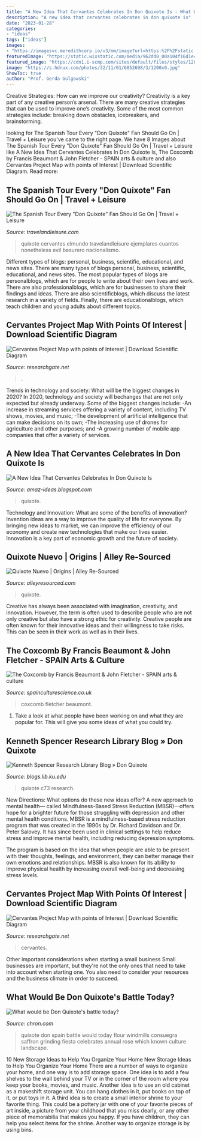 ```yaml
---
title: "A New Idea That Cervantes Celebrates In Don Quixote Is - What Would Be Don Quixote&#039;s Battle Today?"
description: "A new idea that cervantes celebrates in don quixote is"
date: "2023-01-28"
categories:
- "ideas"
tags: ["ideas"]
images:
- "https://imagesvc.meredithcorp.io/v3/mm/image?url=https:%2F%2Fstatic.onecms.io%2Fwp-content%2Fuploads%2Fsites%2F28%2F2016%2F04%2FCervantes-Aclala-de-Henares-QUIXOTE0416.jpg"
featuredImage: "https://static.wixstatic.com/media/962dd0_00a104f16d1e476daf2d692d23fc0e93~mv2.png/v1/fill/w_600,h_1081,al_c,usm_0.66_1.00_0.01/quixote and nuevo with text.png"
featured_image: "https://cdn1.i-scmp.com/sites/default/files/styles/1200x800/public/images/methode/2016/04/20/d9278c4c-06ba-11e6-99cd-3469e7fd8aa2_1280x720.JPG?itok=8jgYiAmw"
image: "https://s.hdnux.com/photos/32/11/01/6852698/3/1200x0.jpg"
ShowToc: true
author: "Prof. Gerda Gulgowski"
---
```



Creative Strategies: How can we improve our creativity?
Creativity is a key part of any creative person’s arsenal. There are many creative strategies that can be used to improve one’s creativity. Some of the most common strategies include: breaking down obstacles, icebreakers, and brainstorming.

	

		
looking for The Spanish Tour Every &quot;Don Quixote&quot; Fan Should Go On | Travel + Leisure you've came to the right page. We have 8 Images about The Spanish Tour Every &quot;Don Quixote&quot; Fan Should Go On | Travel + Leisure like A New Idea That Cervantes Celebrates In Don Quixote Is, The Coxcomb by Francis Beaumont &amp; John Fletcher - SPAIN arts &amp; culture and also Cervantes Project Map with points of Interest | Download Scientific Diagram. Read more:
		
    
## The Spanish Tour Every &quot;Don Quixote&quot; Fan Should Go On | Travel + Leisure

<img loading=lazy src="https://imagesvc.meredithcorp.io/v3/mm/image?url=https:%2F%2Fstatic.onecms.io%2Fwp-content%2Fuploads%2Fsites%2F28%2F2016%2F04%2FCervantes-Aclala-de-Henares-QUIXOTE0416.jpg" onerror="this.onerror=null;this.src='https://tse2.mm.bing.net/th?id=OIP.HABZXOYJt5L20oADfVtE1AHaEo&amp;pid=15.1';" alt="The Spanish Tour Every &quot;Don Quixote&quot; Fan Should Go On | Travel + Leisure">

_Source: travelandleisure.com_

>quixote cervantes elmundo travelandleisure ejemplares cuantos nonetheless evil basurero nacionalismo. 

	

Different types of blogs: personal, business, scientific, educational, and news sites.
There are many types of blogs personal, business, scientific, educational, and news sites. The most popular types of blogs are personalblogs, which are for people to write about their own lives and work. There are also professionalblogs, which are for businesses to share their findings and ideas. There are also scientificblogs, which discuss the latest research in a variety of fields. Finally, there are educationalblogs, which teach children and young adults about different topics.

    
## Cervantes Project Map With Points Of Interest | Download Scientific Diagram

<img loading=lazy src="https://www.researchgate.net/profile/Eduardo_Urbina/publication/228954595/figure/download/fig2/AS:300686152617986@1448700573775/Cervantes-Project-Map-with-points-of-Interest.png" onerror="this.onerror=null;this.src='https://tse2.mm.bing.net/th?id=OIP.I1AUVyP6dSxHEz9gE_WJHQHaD5&amp;pid=15.1';" alt="Cervantes Project Map with points of Interest | Download Scientific Diagram">

_Source: researchgate.net_

>. 

	

Trends in technology and society: What will be the biggest changes in 2020?
In 2020, technology and society will bechanges that are not only expected but already underway. 
Some of the biggest changes include: 
-An increase in streaming services offering a variety of content, including TV shows, movies, and music; 
-The development of artificial intelligence that can make decisions on its own; 
-The increasing use of drones for agriculture and other purposes; and 
-A growing number of mobile app companies that offer a variety of services.

    
## A New Idea That Cervantes Celebrates In Don Quixote Is

<img loading=lazy src="https://cdn1.i-scmp.com/sites/default/files/styles/1200x800/public/images/methode/2016/04/20/d9278c4c-06ba-11e6-99cd-3469e7fd8aa2_1280x720.JPG?itok=8jgYiAmw" onerror="this.onerror=null;this.src='https://tse2.mm.bing.net/th?id=OIP.UMQEM32tIM_7l5pCtm5u3gHaE8&amp;pid=15.1';" alt="A New Idea That Cervantes Celebrates In Don Quixote Is">

_Source: amaz-ideas.blogspot.com_

>quixote. 

	

Technology and Innovation: What are some of the benefits of innovation?
Invention ideas are a way to improve the quality of life for everyone. By bringing new ideas to market, we can improve the efficiency of our economy and create new technologies that make our lives easier. Innovation is a key part of economic growth and the future of society.

    
## Quixote Nuevo | Origins | Alley Re-Sourced

<img loading=lazy src="https://static.wixstatic.com/media/962dd0_00a104f16d1e476daf2d692d23fc0e93~mv2.png/v1/fill/w_600,h_1081,al_c,usm_0.66_1.00_0.01/quixote and nuevo with text.png" onerror="this.onerror=null;this.src='https://tse2.mm.bing.net/th?id=OIP.9K2QdkItEpnzTFqAEtAOQwHaNV&amp;pid=15.1';" alt="Quixote Nuevo | Origins | Alley Re-Sourced">

_Source: alleyresourced.com_

>quixote. 

	

Creative has always been associated with imagination, creativity, and innovation. However, the term is often used to describe people who are not only creative but also have a strong ethic for creativity. Creative people are often known for their innovative ideas and their willingness to take risks. This can be seen in their work as well as in their lives.

    
## The Coxcomb By Francis Beaumont &amp; John Fletcher - SPAIN Arts &amp; Culture

<img loading=lazy src="https://spainculturescience.co.uk/wp-content/uploads/2016/10/globe_image_library_-_playing_shakespeare_5-800x527.jpg" onerror="this.onerror=null;this.src='https://tse2.mm.bing.net/th?id=OIP.DC3IoA4G1qDBjOZgSv-E-AHaE4&amp;pid=15.1';" alt="The Coxcomb by Francis Beaumont &amp; John Fletcher - SPAIN arts &amp; culture">

_Source: spainculturescience.co.uk_

>coxcomb fletcher beaumont. 

	

1. Take a look at what people have been working on and what they are popular for. This will give you some ideas of what you could try. 

    
## Kenneth Spencer Research Library Blog » Don Quixote

<img loading=lazy src="https://blogs.lib.ku.edu/spencer/wp-content/uploads/2014/06/MS-C73_DonQuixote_ElCastellanoViejo_Page_6.jpg" onerror="this.onerror=null;this.src='https://tse1.mm.bing.net/th?id=OIP.Kv6Lu6EF_-dGYlabjXk6NgHaFg&amp;pid=15.1';" alt="Kenneth Spencer Research Library Blog » Don Quixote">

_Source: blogs.lib.ku.edu_

>quixote c73 research. 

	

New Directions: What options do these new ideas offer?
A new approach to mental health— called Mindfulness-Based Stress Reduction (MBSR)—offers hope for a brighter future for those struggling with depression and other mental health conditions.
MBSR is a mindfulness-based stress reduction program that was created in the 1990s by Dr. Richard Davidson and Dr. Peter Salovey. It has since been used in clinical settings to help reduce stress and improve mental health, including reducing depression symptoms.

The program is based on the idea that when people are able to be present with their thoughts, feelings, and environment, they can better manage their own emotions and relationships. MBSR is also known for its ability to improve physical health by increasing overall well-being and decreasing stress levels.

    
## Cervantes Project Map With Points Of Interest | Download Scientific Diagram

<img loading=lazy src="https://www.researchgate.net/profile/Eduardo_Urbina/publication/228954595/figure/fig1/AS:300686152617985@1448700573635/Cervantes-Project-users-map_Q320.jpg" onerror="this.onerror=null;this.src='https://tse2.mm.bing.net/th?id=OIP.yxHoqByLLvk1P1wIU_V-WwAAAA&amp;pid=15.1';" alt="Cervantes Project Map with points of Interest | Download Scientific Diagram">

_Source: researchgate.net_

>cervantes. 

	

Other important considerations when starting a small business
Small businesses are important, but they're not the only ones that need to take into account when starting one. You also need to consider your resources and the business climate in order to succeed.

    
## What Would Be Don Quixote&#039;s Battle Today?

<img loading=lazy src="https://s.hdnux.com/photos/32/11/01/6852698/3/1200x0.jpg" onerror="this.onerror=null;this.src='https://tse2.mm.bing.net/th?id=OIP.S7c5-guLiqAjZ-4m1p1iAgHaF8&amp;pid=15.1';" alt="What would be Don Quixote&#039;s battle today?">

_Source: chron.com_

>quixote don spain battle would today flour windmills consuegra saffron grinding fiesta celebrates annual rose which known culture landscape. 

	

10 New Storage Ideas to Help You Organize Your Home
New Storage Ideas to Help You Organize Your Home
There are a number of ways to organize your home, and one way is to add storage space. One idea is to add a few shelves to the wall behind your TV or in the corner of the room where you keep your books, movies, and music. Another idea is to use an old cabinet as a makeshift storage unit. You can hang clothes in it, put books on top of it, or put toys in it. A third idea is to create a small interior shrine to your favorite thing. This could be a pottery jar with one of your favorite pieces of art inside, a picture from your childhood that you miss dearly, or any other piece of memorabilia that makes you happy. If you have children, they can help you select items for the shrine. Another way to organize storage is by using bins.

